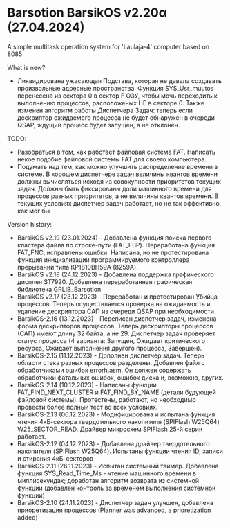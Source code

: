 # Barsotion BarsikOS v2.20α (27.04.2024)

A simple multitask operation system for 'Laulaja-4' computer based on 8085

What is new?
- Ликвидирована ужасающая Подстава, которая не давала создавать произвольные адресные пространства. Функция SYS_Usr_muutos перенесена из сектора 0 в сектор F ОЗУ, чтобы мочь переходить к выполнению процессов, расположеных НЕ в секторе 0. Также изменен алгоритм работы Диспетчера Задач: теперь если дескриптор ожидаемого процесса не будет обнаружен в очереди QSAP, ждущий процесс будет запущен, а не отклонен.

TODO:
- Разобраться в том, как работает файловая система FAT. Написать некое подобие файловой системы FAT для своего компьютера.
- Подумать над тем, как можно улучшить распределение времени в системе. В хорошем диспетчере задач величины квантов времени должны вычисляться исходя из совокупности приоритетов текущих задач. Должны быть фиксированы доли машинного времени для процессов разных приоритетов, а не величины квантов времени. В текущих условиях диспетчер задач работает, но не так эффективно, как мог бы

Version history:
- BarsikOS v2.19 (23.01.2024) - Добавлена функция поиска первого кластера файла по строке-пути (FAT_FBP). Переработана функция FAT_FNC, исправлены ошибки. Написана, но не протестирована функция инициализации программируемого контроллера прерываний типа КР1810ВН59А (8259A).
- BarsikOS v2.18 (24.12.2023) - Добавлена поддержка графического дисплея ST7920. Добавлена переработанная графическая библиотека GRLIB_Barsotion
- BarsikOS v2.17 (23.12.2023) - Переработан и протестирован Убийца процессов. Теперь осуществляется проверка на ожидаемость и удаление дескриптора САП из очереди QSAP при необходимости.
- BarsikOS-2.16 (13.12.2023) - Переписан диспетчер задач, изменена форма дескрипторов процессов. Теперь дескрипторы процессов (САП) имеют длину 32 байта, а не 29. Диспетчер задач проверяет статус процесса (4 варианта: Запущен, Ожидает критического ресурса, Ожидает выполнения другого процесса, Завершен).
- BarsikOS-2.15 (11.12.2023) - Дополнен диспетчер задач. Теперь области стека разных процессов разделены. Добавлен файл с обработчиками ошибок errorh.asm. Он должен содержать обработчики фатальных ошибок, ошибок диска и, возможно, других.
- BarsikOS-2.14 (10.12.2023) - Написаны функции FAT_FIND_NEXT_CLUSTER и FAT_FIND_BY_NAME (детали будующей файловой системы). Протестены, работают, но необходимо провести более полный тест во всех условиях.
- BarsikOS-2.13 (06.12.2023) - Модифицирована и испытана функция чтения 4кБ-сектора твердотельного накопителя (SPIFlash W25Q64) W25_SECTOR_READ.  Драйвер микросхем SPIFlash 25-й серии работает.
- BarsikOS-2.12 (04.12.2023) - Добавлена драйвер твердотельного накопителя (SPIFlash W25Q64). Испытаны функции чтения ID, записи и стирания 4кБ-секторов
- BarsikOS-2.11 (26.11.2023) - Испытан системный таймер. Добавлена функция SYS_Read_Time_Ms - чтение машинного времени в миллисекундах; доработан алгоритм возврата из системной функции (добавлен контроль за временем выполнения системной функции)
- BarsikOS-2.10 (24.11.2023) - Диспетчер задач улучшен, добавлена приоретизация процессов (Planner was advanced, a prioretization added)
